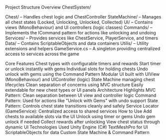 Project Structure Overview
ChestSystem/

Chest/ – Handles chest logic and ChestController
StateMachine/ – Manages all chest states (Locked, Unlocking, Unlocked, Collected)
UI/ – Contains views (MonoBehaviour) and UI controllers (logic classes)
Commands/ – Implements the ICommand pattern for actions like unlocking and undoing
Services/ – Provides services like ChestService, PlayerService, and timers
Data/ – Contains ScriptableObjects and data containers
Utilis/ – Utility extensions and helpers
GameService.cs – A singleton providing centralized access to services across the game

Core Features
Chest types with configurable timers and rewards
Start timer or unlock instantly with gems
Individual slots for holding chests
Undo unlock with gems using the Command Pattern
Modular UI built with UIView (MonoBehaviour) and UIController (logic)
State Machine managing chest lifecycles
Clean separation of concerns using MVC structure
Easily extendable for new chest types or UI panels
Architecture Highlights
MVC Pattern: Clean separation between UI view and controller logic
Command Pattern: Used for actions like "Unlock with Gems" with undo support
State Pattern: Controls chest state transitions cleanly and safely
Service Locator (GameService): Centralized access to shared services
How to Use
Add chests to available slots via the UI
Unlock using timer or gems
Undo gem unlock if needed
Collect rewards after unlocking
View chest status through dynamic UI
Technologies Used
Unity Engine (C#)
TextMeshPro for UI
ScriptableObjects for data
Custom State Machine & Command Pattern